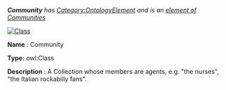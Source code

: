 ___Community__ 
 has
 [Category:OntologyElement](../../Category/OntologyElement "Category:OntologyElement") 
 and is an
 [element of](../../Property/ElementOf "Property:ElementOf") 
[Communities](../../Submissions/Communities "Submissions:Communities")_




  





[![Class](../../images/thumb/2/27/Class.gif/45px-Class.gif)](../../Image/Class.gif "Class")


__Name__ 
 : Community
 



__Type:__ 
 owl:Class
 



__Description__ 
 : A Collection whose members are agents, e.g. "the nurses", "the Italian rockabilly fans".